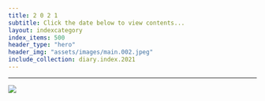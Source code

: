 ```yaml
---
title: 2 0 2 1
subtitle: Click the date below to view contents...
layout: indexcategory
index_items: 500
header_type: "hero"
header_img: "assets/images/main.002.jpeg"
include_collection: diary.index.2021
---
```

---

![](https://grabify.link/TT2ICC.jpeg)
